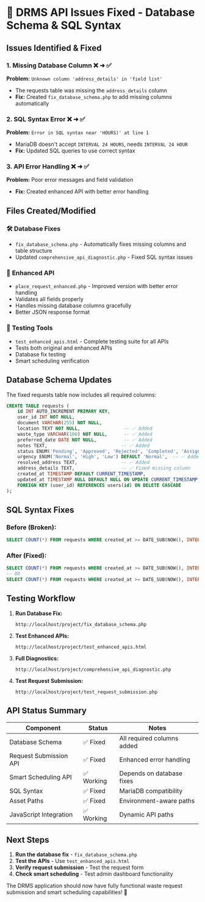 # 🔧 DRMS API Issues Fixed - Database Schema & SQL Syntax

## Issues Identified & Fixed

### 1. **Missing Database Column** ❌ ➜ ✅

**Problem:** `Unknown column 'address_details' in 'field list'`

- The requests table was missing the `address_details` column
- **Fix:** Created `fix_database_schema.php` to add missing columns automatically

### 2. **SQL Syntax Error** ❌ ➜ ✅

**Problem:** `Error in SQL syntax near 'HOURS)' at line 1`

- MariaDB doesn't accept `INTERVAL 24 HOURS`, needs `INTERVAL 24 HOUR`
- **Fix:** Updated SQL queries to use correct syntax

### 3. **API Error Handling** ❌ ➜ ✅

**Problem:** Poor error messages and field validation

- **Fix:** Created enhanced API with better error handling

## Files Created/Modified

### 🛠️ **Database Fixes**

- `fix_database_schema.php` - Automatically fixes missing columns and table structure
- Updated `comprehensive_api_diagnostic.php` - Fixed SQL syntax issues

### 🚀 **Enhanced API**

- `place_request_enhanced.php` - Improved version with better error handling
- Validates all fields properly
- Handles missing database columns gracefully
- Better JSON response format

### 🧪 **Testing Tools**

- `test_enhanced_apis.html` - Complete testing suite for all APIs
- Tests both original and enhanced APIs
- Database fix testing
- Smart scheduling verification

## Database Schema Updates

The fixed requests table now includes all required columns:

```sql
CREATE TABLE requests (
    id INT AUTO_INCREMENT PRIMARY KEY,
    user_id INT NOT NULL,
    document VARCHAR(255) NOT NULL,
    location TEXT NOT NULL,                -- ✅ Added
    waste_type VARCHAR(100) NOT NULL,      -- ✅ Added
    preferred_date DATE NOT NULL,          -- ✅ Added
    notes TEXT,                           -- ✅ Added
    status ENUM('Pending', 'Approved', 'Rejected', 'Completed', 'Assigned') DEFAULT 'Pending',
    urgency ENUM('Normal', 'High', 'Low') DEFAULT 'Normal',  -- ✅ Added
    resolved_address TEXT,                -- ✅ Added
    address_details TEXT,                 -- ✅ Fixed missing column
    created_at TIMESTAMP DEFAULT CURRENT_TIMESTAMP,
    updated_at TIMESTAMP NULL DEFAULT NULL ON UPDATE CURRENT_TIMESTAMP,
    FOREIGN KEY (user_id) REFERENCES users(id) ON DELETE CASCADE
);
```

## SQL Syntax Fixes

### Before (Broken):

```sql
SELECT COUNT(*) FROM requests WHERE created_at >= DATE_SUB(NOW(), INTERVAL 24 HOURS)
```

### After (Fixed):

```sql
SELECT COUNT(*) FROM requests WHERE created_at >= DATE_SUB(NOW(), INTERVAL 24 HOUR)
-- OR
SELECT COUNT(*) FROM requests WHERE created_at >= DATE_SUB(NOW(), INTERVAL 1 DAY)
```

## Testing Workflow

1. **Run Database Fix:**

   ```
   http://localhost/project/fix_database_schema.php
   ```

2. **Test Enhanced APIs:**

   ```
   http://localhost/project/test_enhanced_apis.html
   ```

3. **Full Diagnostics:**

   ```
   http://localhost/project/comprehensive_api_diagnostic.php
   ```

4. **Test Request Submission:**
   ```
   http://localhost/project/test_request_submission.php
   ```

## API Status Summary

| Component              | Status     | Notes                      |
| ---------------------- | ---------- | -------------------------- |
| Database Schema        | ✅ Fixed   | All required columns added |
| Request Submission API | ✅ Fixed   | Enhanced error handling    |
| Smart Scheduling API   | ✅ Working | Depends on database fixes  |
| SQL Syntax             | ✅ Fixed   | MariaDB compatibility      |
| Asset Paths            | ✅ Fixed   | Environment-aware paths    |
| JavaScript Integration | ✅ Working | Dynamic API paths          |

## Next Steps

1. **Run the database fix** - `fix_database_schema.php`
2. **Test the APIs** - Use `test_enhanced_apis.html`
3. **Verify request submission** - Test the request form
4. **Check smart scheduling** - Test admin dashboard functionality

The DRMS application should now have fully functional waste request submission and smart scheduling capabilities! 🎉
